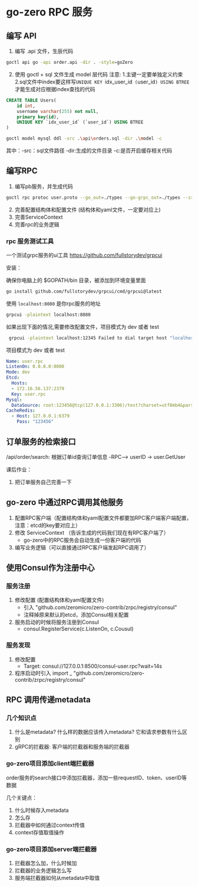 # go-zero RPC 服务


## 编写 API
1. 编写 .api 文件，生辰代码

```bash
goctl api go -api order.api -dir . -style=goZero
```

2. 使用 goctl + sql 文件生成 model 层代码
注意: 1.主键一定要单独定义约束
      2.sql文件中index要这样写`UNIQUE KEY `idx_user_id` (`user_id`) USING BTREE`才能生成对应根据index查找的代码
```sql
CREATE TABLE Users(
    id int,
    username varchar(255) not null,
    primary key(id),
    UNIQUE KEY `idx_user_id` (`user_id`) USING BTREE
)
```
```bash
goctl model mysql ddl -src .\api\orders.sql -dir .\model -c

```

其中：-src：sql文件路径  -dir:生成的文件目录  -c:是否开启缓存相关代码




## 编写RPC

1. 编写pb服务，并生成代码

```sh
goctl rpc protoc user.proto --go_out=./types --go-grpc_out=./types --zrpc_out=.
```
2. 完善配置结构体和配置文件 (结构体和yaml文件，一定要对应上)
3. 完善ServiceContext
4. 完善rpc的业务逻辑


### rpc 服务测试工具

一个测试grpc服务的ui工具
https://github.com/fullstorydev/grpcui

安装：

确保你电脑上的 $GOPATH/bin 目录，被添加到环境变量里面

```bash
go install github.com/fullstorydev/grpcui/cmd/grpcui@latest
```

使用 `localhost:8080` 是你rpc服务的地址
```bash
grpcui -plaintext localhost:8080
```

如果出现下面的情况,需要修改配置文件，项目模式为 dev 或者 test
```bash
 grpcui -plaintext localhost:12345 Failed to dial target host "localhost:12345": dial tcp [::1]:12345: connectex: No connection could be made because the target machine actively refused it.
```

项目模式为 dev 或者 test
```yaml
Name: user.rpc
ListenOn: 0.0.0.0:8080
Mode: dev
Etcd:
  Hosts:
  - 172.16.56.137:2379
  Key: user.rpc
Mysql:
  DataSource: root:123456@tcp(127.0.0.1:3306)/test?charset=utf8mb4&parseTime=True&loc=Asia%2FShanghai
CacheRedis:
  - Host: 127.0.0.1:6379
    Pass: "123456"
```


## 订单服务的检索接口

/api/order/search: 根据订单id查询订单信息
  -RPC--> userID -> user.GetUser

课后作业：
1. 把订单服务自己完善一下  


## go-zero 中通过RPC调用其他服务

1. 配置RPC客户端（配置结构体和yaml配置文件都要加RPC客户端客户端配置，注意：etcd的key要对应上）
2. 修改 ServiceContext （告诉生成的代码我们现在有RPC客户端了）
    - go-zero中的RPC服务会自动生成一份客户端的代码
3. 编写业务逻辑（可以直接通过RPC客户端发起RPC调用了）


## 使用Consul作为注册中心

### 服务注册
1. 修改配置 (配置结构体和yaml配置文件)
    - 引入 "github.com/zeromicro/zero-contrib/zrpc/registry/consul"
    - 注释掉原来默认的etcd，添加Consul相关配置
2. 服务启动的时候将服务注册到Consul
    - consul.RegisterService(c.ListenOn, c.Cousul)    

### 服务发现
1. 修改配置
    - Target: consul://127.0.0.1:8500/consul-user.rpc?wait=14s
2. 程序启动时引入 import _ "github.com/zeromicro/zero-contrib/zrpc/registry/consul"


## RPC 调用传递metadata


### 几个知识点
1. 什么是metadata? 什么样的数据应该传入metadata? 它和请求参数有什么区别
2. gRPC的拦截器: 客户端的拦截器和服务端的拦截器


### go-zero项目添加client端拦截器

order服务的search接口中添加拦截器，添加一些requestID、token、userID等数据

几个关键点：
1. 什么时候存入metadata
2. 怎么存
3. 拦截器中如何通过context传值
4. context存值取值操作

### go-zero项目添加server端拦截器
1. 拦截器怎么加，什么时候加
2. 拦截器的业务逻辑怎么写
3. 服务端拦截器如何从metadata中取值